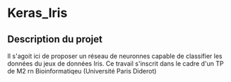 # Keras_Iris
## Description du projet
Il s'agoit ici de proposer un réseau de neuronnes capable de classifier les données du jeux de données Iris. Ce travail s'inscrit dans le cadre d'un TP de M2 rn Bioinformatiqeu (Université Paris Diderot)

